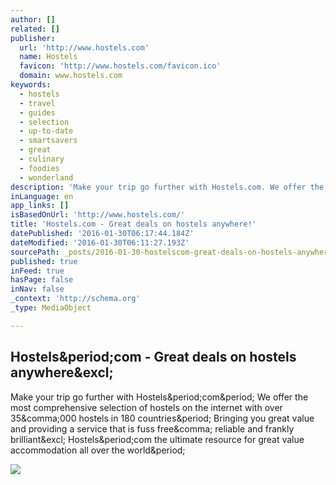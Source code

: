 ```yaml
---
author: []
related: []
publisher:
  url: 'http://www.hostels.com'
  name: Hostels
  favicon: 'http://www.hostels.com/favicon.ico'
  domain: www.hostels.com
keywords:
  - hostels
  - travel
  - guides
  - selection
  - up-to-date
  - smartsavers
  - great
  - culinary
  - foodies
  - wonderland
description: 'Make your trip go further with Hostels.com. We offer the most comprehensive selection of hostels on the internet with over 35,000 hostels in 180 countries. Bringing you great value and providing a service that is fuss free, reliable and frankly brilliant! Hostels.com the ultimate resource for great value accommodation all over the world.'
inLanguage: en
app_links: []
isBasedOnUrl: 'http://www.hostels.com/'
title: 'Hostels.com - Great deals on hostels anywhere!'
datePublished: '2016-01-30T06:17:44.184Z'
dateModified: '2016-01-30T06:11:27.193Z'
sourcePath: _posts/2016-01-30-hostelscom-great-deals-on-hostels-anywhere.md
published: true
inFeed: true
hasPage: false
inNav: false
_context: 'http://schema.org'
_type: MediaObject

---
```

<article style=""><h1>Hostels&amp;period;com - Great deals on hostels anywhere&amp;excl;</h1><p>Make your trip go further with Hostels&amp;period;com&amp;period; We offer the most comprehensive selection of hostels on the internet with over 35&amp;comma;000 hostels in 180 countries&amp;period; Bringing you great value and providing a service that is fuss free&amp;comma; reliable and frankly brilliant&amp;excl; Hostels&amp;period;com the ultimate resource for great value accommodation all over the world&amp;period;</p><img src="http://ihccd.hwstatic.com/static/img/1.20.0.0/sharedimage.png" /></article>